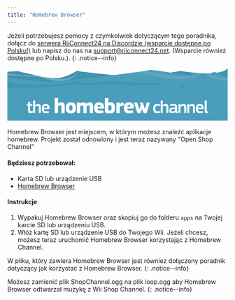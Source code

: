 ```yaml
---
title: "Homebrew Browser"
---
```


Jeżeli potrzebujesz pomocy z czymkolwiek dotyczącym tego poradnika, dołącz do [serwera RiiConnect24 na Discordzie (wsparcie dostępne po Polsku!)](https://discord.gg/b4Y7jfD) lub napisz do nas na [support@riiconnect24.net](mailto:support@riiconnect24.net). (Wsparcie również dostępne po Polsku.).
{: .notice--info}

![Logo HBC](/images/hbc.png)

Homebrew Browser jest miejscem, w którym możesz znaleźć aplikacje homebrew. Projekt został odnowiony i jest teraz nazywany "Open Shop Channel"

#### Będziesz potrzebował:
* Karta SD lub urządzenie USB
* [Homebrew Browser](/assets/files/homebrew_browser_v0.3.9e.zip)

#### Instrukcje

1. Wypakuj Homebrew Browser oraz skopiuj go do folderu `apps` na Twojej karcie SD lub urządzeniu USB.
2. Włóż kartę SD lub urządzenie USB do Twojego Wii. Jeżeli chcesz, możesz teraz uruchomić Homebrew Browser korzystając z Homebrew Channel.

W pliku, który zawiera Homebrew Browser jest równiez dołączony poradnik dotyczący jak korzystać z Homebrew Browser.
{: .notice--info}

Możesz zamienić plik ShopChannel.ogg na plik loop.ogg aby Homebrew Browser odtwarzał muzykę z Wii Shop Channel.
{: .notice--info}
